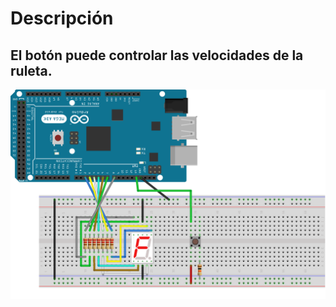 # Descripción
## El botón puede controlar las velocidades de la ruleta.

![Practicas 14 Display 7 segmentos](https://github.com/RETBOT/Practicas-Sistemas-programables/blob/master/Unidad%203/Practica_14_Display_7_segmentos/Practica_14_Display_7_segmentos.png)
